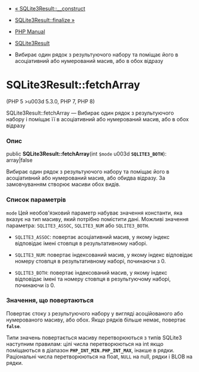 - [« SQLite3Result::\_\_construct](sqlite3result.construct.md)
- [SQLite3Result::finalize »](sqlite3result.finalize.md)

- [PHP Manual](index.md)
- [SQLite3Result](class.sqlite3result.md)
- Вибирає один рядок з результуючого набору та поміщає його в
асоціативний або нумерований масив, або в обох відразу

# SQLite3Result::fetchArray

(PHP 5 \>u003d 5.3.0, PHP 7, PHP 8)

SQLite3Result::fetchArray — Вибирає один рядок з результуючого
набору і поміщає її в асоціативний або нумерований масив, або в обох
відразу

### Опис

public **SQLite3Result::fetchArray**(int `$mode` u003d **`SQLITE3_BOTH`**):
array\|false

Вибирає один рядок з результуючого набору та поміщає його в
асоціативний або нумерований масив, або обидва відразу. За замовчуванням
створює масиви обох видів.

### Список параметрів

`mode`
Цей необов'язковий параметр набуває значення константи, яка
вказує на тип масиву, який потрібно помістити дані.
Можливі значення параметра: `SQLITE3_ASSOC`, `SQLITE3_NUM` або
`SQLITE3_BOTH`.

- `SQLITE3_ASSOC`: повертає асоціативний масив, у якому індекс
відповідає імені стовпця в результативному наборі.

- `SQLITE3_NUM`: повертає індексований масив, у якому індекс
відповідає номеру стовпця в результативному наборі, починаючи з 0.

- `SQLITE3_BOTH`: повертає індексований масив, у якому індекс
відповідає імені та номеру стовпця в результуючому наборі,
починаючи із 0.

### Значення, що повертаються

Повертає стоку з результуючого набору у вигляді асоційованого або
нумерованого масиву, або обох. Якщо рядків більше немає, повертає
**`false`**.

Типи значень повертається масиву перетворюються з типів SQLite3
наступним правилам: цілі числа перетворюються на int якщо поміщаються в
діапазон **`PHP_INT_MIN`**..**`PHP_INT_MAX`**, інакше в рядки.
Раціональні числа перетворюються на float, `NULL` на null, рядки і BLOB на
рядки.
